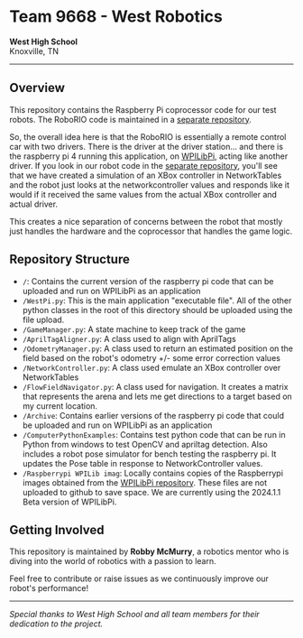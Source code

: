 ﻿# Team 9668 - West Robotics

**West High School**  
Knoxville, TN

---

## Overview

This repository contains the Raspberry Pi coprocessor code for our test robots. The RoboRIO code is maintained in a [separate repository](https://github.com/rrmcmurry/9668_Reefscape/).

So, the overall idea here is that the RoboRIO is essentially a remote control car with two drivers. There is the driver at the driver station... and there is the raspberry pi 4 running this application, 
on [WPILibPi](https://github.com/wpilibsuite/WPILibPi/releases), acting like another driver. If you look in our robot code in the [separate repository](https://github.com/rrmcmurry/9668_Reefscape/), 
you'll see that we have created a simulation of an XBox controller in NetworkTables and the robot just looks at the networkcontroller values and responds like it would if it received the same 
values from the actual XBox controller and actual driver. 

This creates a nice separation of concerns between the robot that mostly just handles the hardware and the coprocessor that handles the game logic.





## Repository Structure

- `/`: Contains the current version of the raspberry pi code that can be uploaded and run on WPILibPi as an application
- `/WestPi.py`: This is the main application "executable file".  All of the other python classes in the root of this directory should be uploaded using the file upload.
- `/GameManager.py`: A state machine to keep track of the game
- `/AprilTagAligner.py`: A class used to align with AprilTags
- `/OdometryManager.py`: A class used to return an estimated position on the field based on the robot's odometry +/- some error correction values
- `/NetworkController.py`: A class used emulate an XBox controller over NetworkTables
- `/FlowFieldNavigator.py`: A class used for navigation. It creates a matrix that represents the arena and lets me get directions to a target based on my current location.
- `/Archive`: Contains earlier versions of the raspberry pi code that could be uploaded and run on WPILibPi as an application
- `/ComputerPythonExamples`: Contains test python code that can be run in Python from windows to test OpenCV and apriltag detection. Also includes a robot pose simulator for bench testing the raspberry pi. It updates the Pose table in response to NetworkController values.
- `/Raspberrypi WPILib imag`: Locally contains copies of the Raspberrypi images obtained from the [WPILibPi repository](https://github.com/wpilibsuite/WPILibPi/releases). 
These files are not uploaded to github to save space. We are currently using the 2024.1.1 Beta version of WPILibPi.

## Getting Involved

This repository is maintained by **Robby McMurry**, a robotics mentor who is diving into the world of robotics with a passion to learn.

Feel free to contribute or raise issues as we continuously improve our robot's performance!

---

*Special thanks to West High School and all team members for their dedication to the project.*

